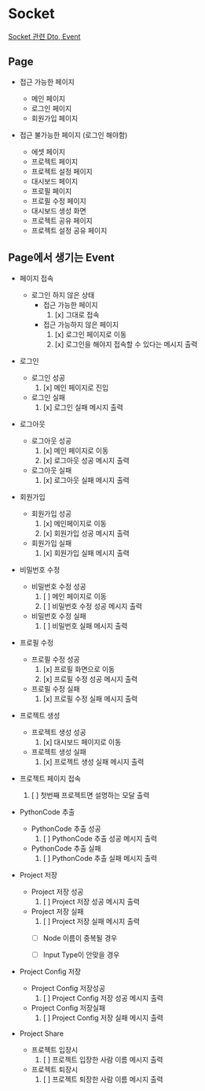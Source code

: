 # Socket

[ Socket 관련 Dto, Event ](https://github.com/Stonebridge-soma12/otherFronts/tree/feat/src/core/Socket)

## Page

- 접근 가능한 페이지
  - 메인 페이지
  - 로그인 페이지
  - 회원가입 페이지

- 접근 불가능한 페이지 (로그인 해야함)
  - 에셋 페이지
  - 프로젝트 페이지
  - 프로젝트 설정 페이지
  - 대시보드 페이지
  - 프로필 페이지
  - 프로필 수정 페이지
  - 대시보드 생성 화면
  - 프로젝트 공유 페이지
  - 프로젝트 설정 공유 페이지

## Page에서 생기는 Event

- 페이지 접속
  - 로그인 하지 않은 상태
    - 접근 가능한 페이지
      1. [x] 그대로 접속
    - 접근 가능하지 않은 페이지
      1. [x] 로그인 페이지로 이동
      2. [x] 로그인을 해야지 접속할 수 있다는 메시지 출력

- 로그인
  - 로그인 성공
    1. [x] 메인 페이지로 진입
  - 로그인 실패
    1. [x] 로그인 실패 메시지 출력

- 로그아웃
  - 로그아웃 성공
    1. [x] 메인 페이지로 이동
    2. [x] 로그아웃 성공 메시지 출력
  - 로그아웃 실패
    1. [x] 로그아웃 실패 메시지 출력

- 회원가입
  - 회원가입 성공
    1. [x] 메인페이지로 이동
    2. [x] 회원가입 성공 메시지 출력
  - 회원가입 실패
    1. [x] 회원가입 실패 메시지 출력

- 비밀번호 수정
  - 비밀번호 수정 성공
    1. [ ] 메인 페이지로 이동
    2. [ ] 비밀번호 수정 성공 메시지 출력
  - 비밀번호 수정 실패
    1. [ ] 비밀번호 실패 메시지 출력

- 프로필 수정
  - 프로필 수정 성공
    1. [x] 프로필 화면으로 이동
    2. [x] 프로필 수정 성공 메시지 출력
  - 프로필 수정 실패
    1. [x] 프로필 수정 실패 메시지 출력

- 프로젝트 생성
  - 프로젝트 생성 성공
    1. [x] 대시보드 페이지로 이동
  - 프로젝트 생성 실패
    1. [x] 프로젝트 생성 실패 메시지 출력

- 프로젝트 페이지 접속
  1. [ ] 첫번째 프로젝트면 설명하는 모달 출력

- PythonCode 추출
  - PythonCode 추출 성공
    1. [ ] PythonCode 추출 성공 메시지 출력
  - PythonCode 추출 실패
    1. [ ] PythonCode 추출 실패 메시지 출력

- Project 저장
  - Project 저장 성공
    1. [ ] Project 저장 성공 메시지 출력
  - Project 저장 실패
    1. [ ] Project 저장 실패 메시지 출력
      - [ ] Node 이름이 중복될 경우
      - [ ] Input Type이 안맞을 경우


- Project Config 저장
  - Project Config 저장성공
    1. [ ] Project Config 저장 성공 메시지 출력
  - Project Config 저장실패
    1. [ ] Project Config 저장 실패 메시지 출력

- Project Share
  - 프로젝트 입장시
    1. [ ] 프로젝트 입장한 사람 이름 메시지 출력
  - 프로젝트 퇴장시
    1. [ ] 프로젝트 퇴장한 사람 이름 메시지 출력
